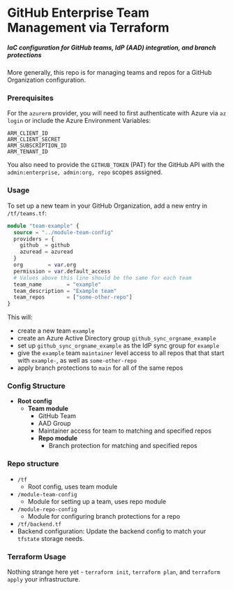 # GitHub Enterprise Team Management via Terraform

##### IaC configuration for GitHub teams, IdP (AAD) integration, and branch protections
More generally, this repo is for managing teams and repos for a GitHub Organization configuration.

### Prerequisites
For the `azurerm` provider, you will need to first authenticate with Azure via `az login` or include the Azure Environment Variables:
```shell
ARM_CLIENT_ID
ARM_CLIENT_SECRET
ARM_SUBSCRIPTION_ID
ARM_TENANT_ID
```
You also need to provide the `GITHUB_TOKEN` (PAT) for the GitHub API with the `admin:enterprise, admin:org, repo` scopes assigned. 

### Usage
To set up a new team in your GitHub Organization, add a new entry in `/tf/teams.tf`: 
```terraform
module "team-example" {
  source = "../module-team-config"
  providers = {
    github  = github
    azuread = azuread
  }
  org        = var.org
  permission = var.default_access
  # Values above this line should be the same for each team
  team_name        = "example"
  team_description = "Example team"
  team_repos       = ["some-other-repo"]
}
```

This will:
* create a new team `example`
* create an Azure Active Directory group `github_sync_orgname_example`
* set up `github_sync_orgname_example` as the IdP sync group for `example`
* give the `example` team `maintainer` level access to all repos that that start with `example-`, as well as `some-other-repo`
* apply branch protections to `main` for all of the same repos


### Config Structure
* **Root config**
  * **Team module**
    * GitHub Team
    * AAD Group
    * Maintainer access for team to matching and specified repos
    * **Repo module**
      * Branch protection for matching and specified repos


### Repo structure
* `/tf`
  * Root config, uses team module
* `/module-team-config`
  * Module for setting up a team, uses repo module
* `/module-repo-config`
  * Module for configuring branch protections for a repo
*  `/tf/backend.tf`
  * Backend configuration: Update the backend config to match your `tfstate` storage needs.

### Terraform Usage
Nothing strange here yet - `terraform init`, `terraform plan`, and `terraform apply` your infrastructure.
